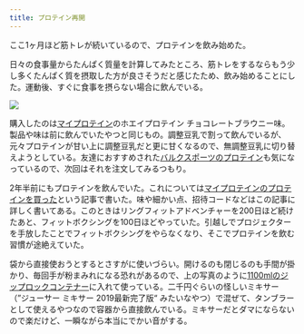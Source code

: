 ```yaml
---
title: プロテイン再開
---
```

ここ1ヶ月ほど筋トレが続いているので、プロテインを飲み始めた。

日々の食事量からたんぱく質量を計算してみたところ、筋トレをするならもう少し多くたんぱく質を摂取した方が良さそうだと感じたため、飲み始めることにした。運動後、すぐに食事を摂らない場合に飲んでいる。

![](https://lh3.googleusercontent.com/docs/ADP-6oGl1EGX1Bm8XyIh2Cvrjou8_eAGkebXTR6rVXG68ouheB4WXxg9QnPU7bArwnN-5gWnTDn27kD26os4G__pRsuH3ovZwgb3eGMDLxbd1FBOX-Fbfixa1tmRGO_u779j0Dvv__NH8YxGXykuU7wUVWqzFEM2I9ODQd12qVvlGujqndn7-BKGPfe2NkumEX-rHzbjN7Px9afwpPZ4vS-1mnlARFLQzRzj1sUCwtZQhUOVhznb_jl6NP9jSzYnmWypeSEOjwUFCYWUFX8eMJswCCNjfNvc5YCASwZ3GIjZtzv6uVK8pEpnYO4C6OAl_90LBe-5L7Cr7nOYGlGEllPczMn5WRNn7A_etHdithhnEpcqxB2pr5yRyla41-8FCd8wzbCGSbxjE7mhPYuCYT0EIhSbA3u1-aKYMwK30uv0h9F22dSmGOb2Wxk7NU2-_UE9_dzPvsKKIagQtc7yTCv77trjAJn9hasRmRKWk4qwSuy1C7U-qScPcZCcWICbD-7mj9dGkUqV9rjX-tlfCalkbVg7lmkDWVTHqM068RVO7e5XkFWgg_qCpW1xCI26pe7UXkX4B_AXC2mrs1t9wAKe8qZpe-XezKkyxYUAHUmL6M21bn9BwebatRwbZkFFcDoULYBOM9MI_cDMFIkRAXyxNTxV-xif_iEMdqXl7r9N-dYuhxnCB0TneD7au_fqGaLGrwQ8C2lgYPK9P6Z6NIchFQOorDs_Pe-gH7UisrXnwQB6qxJx2UMJHZPz2poQlbCYYUtDnAVWpavYbTvEKr0JLmxDFoJ3dtSLMZNDWNrMIqXRaNKK8moxSm7qE5AnB6Ky5F8IY80yB7etyBK9JQo0SHFvh2f4M2FwYdMxFNGWW058_CVOeAJVqLTzNmRXDkLCLXgz0AlV9EOO6tw264EdWARtylrhiBknr4gegcfgy_406Fu-ZSnLmEptItJC3jBK0kDkFng7Fmk9BndKVzsgxxjHxQ-NA24bkjnmgkwQUM3MelbOcFMoHoLfu_CpqbfWw4JH1OPKfA4mhzThS2xrYu6UZ7BW05-LZP8Lzv3ea5IJqiKTPtujV7y6dx0E0vVOzIXBhvwuoqHVaZIxb7pe9ty8lWaoxb8MHCF9yr0GK7SoB5zBfUyQOWCJpaH_QpYuEMIqCYXyr7ltwUcZraEn42qlxY5d106QfEqu9YlsLfhkzIJHagX4v_nEudkTsHH2dG7eEddYPBC_FhB8ary4mQZ0NycEKgk0dk-YEoLVQarT_NGg)

購入したのは[マイプロテイン](https://www.myprotein.jp/)のホエイプロテイン チョコレートブラウニー味。製品や味は前に飲んでいたやつと同じもの。調整豆乳で割って飲んでいるが、元々プロテインが甘い上に調整豆乳だと更に甘くなるので、無調整豆乳に切り替えようとしている。友達におすすめされた[バルクスポーツのプロテイン](https://www.amazon.co.jp/dp/B086JSPKT3)も気になっているので、次回はそれを注文してみるつもり。

2年半前にもプロテインを飲んでいた。これについては[マイプロテインのプロテインを買った](https://r7kamura.com/articles/2020-02-17-my-protein)という記事で書いた。味や細かい点、招待コードなどはこの記事に詳しく書いてある。このときはリングフィットアドベンチャーを200日ほど続けたあと、フィットボクシングを100日ほどやっていた。引越しでプロジェクターを手放したことでフィットボクシングをやらなくなり、そこでプロテインを飲む習慣が途絶えていた。

袋から直接使おうとするとさすがに使いづらい。開けるのも閉じるのも手間が掛かり、毎回手が粉まみれになる恐れがあるので、上の写真のように[1100mlのジップロックコンテナー](https://www.amazon.co.jp/dp/B01B7N6FXY)に入れて使っている。二千円ぐらいの怪しいミキサー（”ジューサー ミキサー 2019最新完了版“ みたいなやつ）で混ぜて、タンブラーとして使えるやつなので容器から直接飲んでいる。ミキサーだとダマにならないので楽だけど、一瞬ながら本当にでかい音がする。

